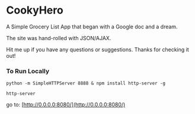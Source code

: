 # CookyHero
A Simple Grocery List App that began with a Google doc and a dream.

The site was hand-rolled with JSON/AJAX.

Hit me up if you have any questions or suggestions. Thanks for checking it out!

### To Run Locally

`python -m SimpleHTTPServer 8888 & npm install http-server -g`

`http-server`

go to: [http://0.0.0.0:8080/](http://0.0.0.0:8080/)

